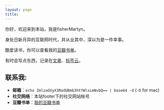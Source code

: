 ```yaml
---
layout: page
title: 
---
```


你好，欢迎来到本站，我是fisherMartyn。

身处日新月异的互联网时代，并从业其中，深以为是一件幸事。

酷爱读书，你可以查看我的<a href="http://book.douban.com/people/fishermartyn/">豆瓣书单</a>。

有时会写点东西，记录在[文章](/blog/)、[标签云](/tags/)。

## 联系我:

* <strong>邮箱</strong>：`echo ZmlzaGVyX3RodUBmb3htYWlsLmNvbQ== | base64 -d` (`-D` for mac)
* <strong>社交网络</strong>：本站footer下的社交网站帐号
* <strong>豆瓣书单</strong>：[我的豆瓣书单](http://book.douban.com/people/fishermartyn/)

